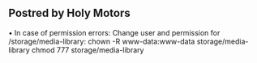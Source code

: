 ## Postred by Holy Motors

• In case of permission errors:
Change user and permission for /storage/media-library:
chown -R www-data:www-data storage/media-library
chmod 777 storage/media-library
